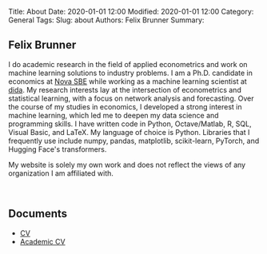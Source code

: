Title: About
Date: 2020-01-01 12:00
Modified: 2020-01-01 12:00
Category: General
Tags:
Slug: about
Authors: Felix Brunner
Summary:

## Felix Brunner
I do academic research in the field of applied econometrics and work on machine learning solutions to industry problems.
I am a Ph.D. candidate in economics at [Nova SBE](https://www.novasbe.unl.pt/en/) while working as a machine learning scientist at [dida](https://dida.do/).
My research interests lay at the intersection of econometrics and statistical learning, with a focus on network analysis and forecasting.
Over the course of my studies in economics, I developed a strong interest in machine learning, which led me to deepen my data science and programming skills.
I have written code in Python, Octave/Matlab, R, SQL, Visual Basic, and LaTeX. My language of choice is Python.
Libraries that I frequently use include numpy, pandas, matplotlib, scikit-learn, PyTorch, and Hugging Face's transformers.

My website is solely my own work and does not reflect the views of any organization I am affiliated with.

<!-- <p align="center"><img src="/assets/images/avatar2.png" alt="drawing" width="300"/></p> -->

<br/>

## Documents
<ul class="list-group social">
  <li class="list-group-item"><a href="assets/files/cv.pdf"><i class="fa fa-address-card"></i> CV</a></li>
  <li class="list-group-item"><a href="assets/files/academic_cv.pdf"><i class="fa fa-graduation-cap"></i> Academic CV</a></li>
</ul>

